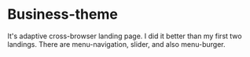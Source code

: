 # Business-theme

It's adaptive cross-browser landing page. I did it better than my first two landings.
There are menu-navigation, slider, and also menu-burger.   
